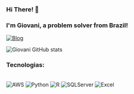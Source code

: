 ### Hi There! 👋
### I'm Giovani, a problem solver from Brazil!

[![Blog](https://img.shields.io/badge/LinkedIn-0077B5?style=for-the-badge&logo=linkedin&logoColor=white)](https://www.linkedin.com/in/giovani-ferrari-9b1a50185/)

![Giovani GitHub stats](https://github-readme-stats.vercel.app/api?username=GiovaniF25&show_icons=true&theme=radical)

### Tecnologias:
<div style="display: inline_block"><br/>
  <img align="center" alt="AWS"    src="https://img.shields.io/badge/Amazon_AWS-232F3E?style=for-the-badge&logo=amazon-aws&logoColor=white" />
  <img align="center" alt="Python"    src="https://img.shields.io/badge/Python-3776AB?style=for-the-badge&logo=python&logoColor=white" />
  <img align="center" alt="R"    src="https://img.shields.io/badge/R-276DC3?style=for-the-badge&logo=r&logoColor=white" />
  <img align="center" alt="SQLServer"    src="https://img.shields.io/badge/MySQL-00000F?style=for-the-badge&logo=mysql&logoColor=white](https://img.shields.io/badge/Microsoft_SQL_Server-CC2927?style=for-the-badge&logo=microsoft-sql-server&logoColor=white)" />
  <img align="center" alt="Excel"    src="https://img.shields.io/badge/Microsoft_Excel-217346?style=for-the-badge&logo=microsoft-excel&logoColor=white" />
 </div>
